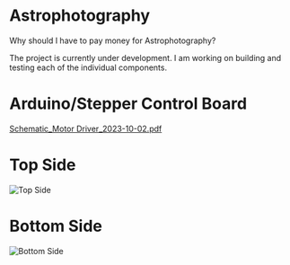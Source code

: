 # Astrophotography
Why should I have to pay money for Astrophotography?

The project is currently under development. I am working on building and testing each of the individual components.

# Arduino/Stepper Control Board
[Schematic_Motor Driver_2023-10-02.pdf](https://github.com/neatstranger/OpenMount/files/12786717/Schematic_Motor.Driver_2023-10-02.pdf)

# Top Side
![Top Side](https://github.com/neatstranger/OpenMount/assets/39034037/d4c34dde-93a4-4579-a270-f674b1c46c61)

# Bottom Side
![Bottom Side](https://github.com/neatstranger/OpenMount/assets/39034037/f9c9e173-eca5-4d2b-9db8-ede0f1825d0a)
